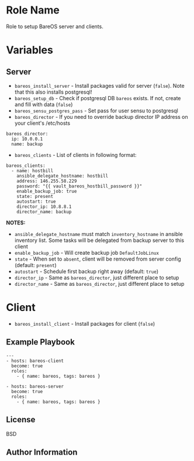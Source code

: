 Role Name
=========

Role to setup BareOS server and clients.

# Variables
## Server

- `bareos_install_server` - Install packages valid for server (`false`). Note that this also installs postgresql!
- `bareos_setup_db` - Check if postgresql DB `bareos` exists. If not, create and fill with data (`false`)
- `bareos_sensu_postgres_pass` - Set pass for user sensu to postgresql
- `bareos_director` - If you need to override backup director IP address on your client's /etc/hosts
```
bareos_director:
  ip: 10.0.0.1
  name: backup
```
- `bareos_clients` - List of clients in following format:

```
bareos_clients:
  - name: hostbill
    ansible_delegate_hostname: hostbill
    address: 146.255.58.229
    password: "{{ vault_bareos_hostbill_password }}"
    enable_backup_job: true
    state: present
    autostart: true
    director_ip: 10.8.8.1
    director_name: backup
```

__NOTES:__

- `ansible_delegate_hostname` must match `inventory_hostname` in ansible inventory list.
Some tasks will be delegated from backup server to this client
- `enable_backup_job` - Will create backup job `DefaultJobLinux`
- `state` - When set to `absent`, client will be removed from server config (default: `present`)
- `autostart` - Schedule first backup right away (default: `true`)
- `director_ip` - Same as `bareos_director`, just different place to setup
- `director_name` - Same as `bareos_director`, just different place to setup


# Client
- `bareos_install_client` - Install packages for client (`false`)


Example Playbook
----------------

```
---
- hosts: bareos-client
  become: true
  roles:
    - { name: bareos, tags: bareos }

- hosts: bareos-server
  become: true
  roles:
    - { name: bareos, tags: bareos }
```

License
-------

BSD

Author Information
------------------

<!-- TODO -->

